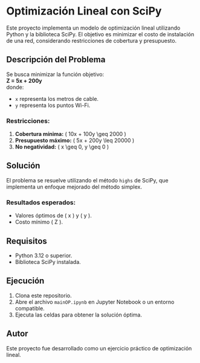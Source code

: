 # Optimización Lineal con SciPy

Este proyecto implementa un modelo de optimización lineal utilizando Python y la biblioteca SciPy. El objetivo es minimizar el costo de instalación de una red, considerando restricciones de cobertura y presupuesto.

## Descripción del Problema

Se busca minimizar la función objetivo:  
**Z = 5x + 200y**  
donde:

- `x` representa los metros de cable.
- `y` representa los puntos Wi-Fi.

### Restricciones:

1. **Cobertura mínima:** \( 10x + 100y \geq 2000 \)
2. **Presupuesto máximo:** \( 5x + 200y \leq 20000 \)
3. **No negatividad:** \( x \geq 0, y \geq 0 \)

## Solución

El problema se resuelve utilizando el método `highs` de SciPy, que implementa un enfoque mejorado del método simplex.

### Resultados esperados:

- Valores óptimos de \( x \) y \( y \).
- Costo mínimo \( Z \).

## Requisitos

- Python 3.12 o superior.
- Biblioteca SciPy instalada.

## Ejecución

1. Clona este repositorio.
2. Abre el archivo `mainOP.ipynb` en Jupyter Notebook o un entorno compatible.
3. Ejecuta las celdas para obtener la solución óptima.

## Autor

Este proyecto fue desarrollado como un ejercicio práctico de optimización lineal.
